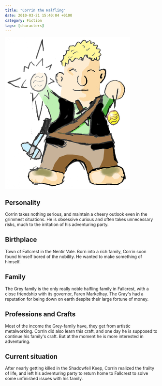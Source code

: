 ```yaml
---
title: "Corrin the Halfling"
date: 2010-03-21 15:40:04 +0100
category: Fiction
tags: [characters]
---
```


![Drawing of Corrin](corrin.png)

## Personality

Corrin takes nothing serious, and maintain a cheery outlook even in the grimmest situations. He is obsessive curious and often takes unnecessary risks, much to the irritation of his adventuring party.

## Birthplace

Town of Fallcrest in the Nentir Vale. Born into a rich family, Corrin soon found himself bored of the nobility. He wanted to make something of himself.

## Family

The Grey family is the only really noble halfling family in Fallcrest, with a close friendship with its governor, Faren Markelhay. The Gray's had a reputation for being down on earth despite their large fortune of money.

## Professions and Crafts

Most of the income the Grey-family have, they get from artistic metalworking. Corrin did also learn this craft, and one day he is supposed to continue his family's craft. But at the moment he is more interested in adventuring.

## Current situation

After nearly getting killed in the Shadowfell Keep, Corrin realized the frailty of life, and left his adventuring party to return home to Fallcrest to solve some unfinished issues with his family.
